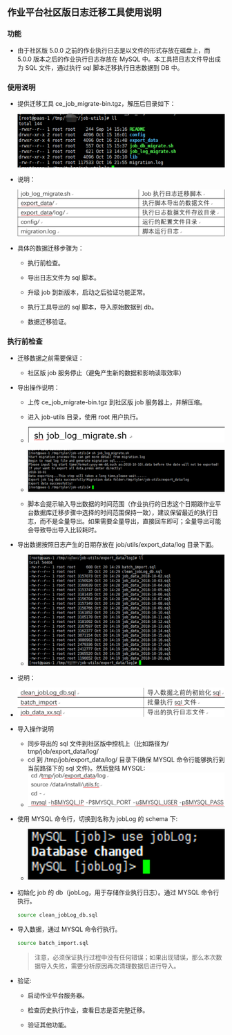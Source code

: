 ## 作业平台社区版日志迁移工具使用说明

### 功能

- 由于社区版 5.0.0 之前的作业执行日志是以文件的形式存放在磁盘上，而 5.0.0 版本之后的作业执行日志存放在 MySQL 中。本工具把日志文件导出成为 SQL 文件，通过执行 sql 脚本迁移执行日志数据到 DB 中。

### 使用说明

- 提供迁移工具 ce_job_migrate-bin.tgz，解压后目录如下：

  ![JobLog0](../../assets/JobLog0.png)

- 说明：

  ![JobLog1](../../assets/JobLog1.png)

- 具体的数据迁移步骤为：

  - 执行前检查。

  - 导出日志文件为 sql 脚本。

  - 升级 job 到新版本，启动之后验证功能正常。

  - 执行工具导出的 sql 脚本，导入原始数据到 db。

  - 数据迁移验证。

### 执行前检查

- 迁移数据之前需要保证：
  - 社区版 job 服务停止（避免产生新的数据和影响读取效率）

- 导出操作说明：

  - 上传 ce_job_migrate-bin.tgz 到社区版  job 服务器上，并解压缩。

  - 进入 job-utils 目录，使用 root 用户执行。

  - ![JobLog2](../../assets/JobLog2.png)

  - ![JobLog3](../../assets/JobLog3.png)

  - 脚本会提示输入导出数据的时间范围（作业执行的日志这个日期跟作业平台数据库迁移步骤中选择的时间范围保持一致），建议保留最近的执行日志，而不是全量导出。如果需要全量导出，直接回车即可；全量导出可能会导致导出导入比较耗时。

- 导出数据按照日志产生的日期存放在 job/utils/export_data/log 目录下面。

  - ![JobLog4](../../assets/JobLog4.png)

- 说明：

 - ![JobLog5](../../assets/JobLog5.png)

- 导入操作说明

  - 同步导出的 sql 文件到社区版中控机上（比如路径为/ tmp/job/export_data/log/
  - cd 到 /tmp/job/export_data/log/ 目录下(确保 MYSQL 命令行能够执行到当前路径下的 sql 文件)。然后登陆 MYSQL:
  - ![JobLog6](../../assets/JobLog6.png)

- 使用 MYSQL 命令行，切换到名称为 jobLog 的 schema 下:

  - ![JobLog7](../../assets/JobLog7.png)

- 初始化 job 的 db（jobLog，用于存储作业执行日志）。通过 MYSQL 命令行执行。

    ```bash
    source clean_jobLog_db.sql
    ```

- 导入数据，通过 MYSQL 命令行执行。
    ```bash
    source batch_import.sql
    ```
  >注意，必须保证执行过程中没有任何错误；如果出现错误，那么本次数据导入失败，需要分析原因再次清理数据后进行导入。

- 验证:
  - 启动作业平台服务器。

  - 检查历史执行作业，查看日志是否完整迁移。

  - 验证其他功能。
